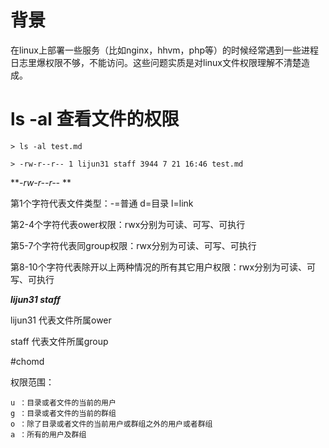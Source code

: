 # 背景

在linux上部署一些服务（比如nginx，hhvm，php等）的时候经常遇到一些进程日志里爆权限不够，不能访问。这些问题实质是对linux文件权限理解不清楚造成。

# ls -al 查看文件的权限

```
> ls -al test.md

> -rw-r--r-- 1 lijun31 staff 3944 7 21 16:46 test.md

```


**_-rw-r--r--_ **

第1个字符代表文件类型：-=普通 d=目录 l=link

第2-4个字符代表ower权限：rwx分别为可读、可写、可执行

第5-7个字符代表同group权限：rwx分别为可读、可写、可执行

第8-10个字符代表除开以上两种情况的所有其它用户权限：rwx分别为可读、可写、可执行

**_lijun31 staff_**

lijun31 代表文件所属ower

staff 代表文件所属group



#chomd

权限范围：
    
    u ：目录或者文件的当前的用户
    g ：目录或者文件的当前的群组
    o ：除了目录或者文件的当前用户或群组之外的用户或者群组
    a ：所有的用户及群组



    
    
    
